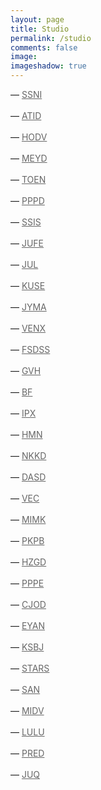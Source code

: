 ```yaml
---
layout: page
title: Studio
permalink: /studio
comments: false
image: 
imageshadow: true
---
```

<style>
a { color: #666;display:inline-block; margin:0; }
a:after {
  display:block;
  content: '';
  border-bottom: solid 3px #019fb6;  
  transform: scaleX(0);  
  transition: transform 250ms ease-in-out;
}
a:hover:after { transform: scaleX(1); }
a.fromRight:after{ transform-origin:100% 50%; }
a.fromLeft:after{  transform-origin:  0% 50%; }
</style>

<p>&#8212; <a class="fromLeft" href='{{ site.baseurl }}/tags#SSNI' title='SSNI'>SSNI</a></p>
<p>&#8212; <a class="fromLeft" href='{{ site.baseurl }}/tags#ATID' title='ATID'>ATID</a></p>
<p>&#8212; <a class="fromLeft" href='{{ site.baseurl }}/tags#HODV' title='HODV'>HODV</a></p>
<p>&#8212; <a class="fromLeft" href='{{ site.baseurl }}/tags#MEYD' title='MEYD'>MEYD</a></p>
<p>&#8212; <a class="fromLeft" href='{{ site.baseurl }}/tags#TOEN' title='TOEN'>TOEN</a></p>
<p>&#8212; <a class="fromLeft" href='{{ site.baseurl }}/tags#PPPD' title='PPPD'>PPPD</a></p>
<p>&#8212; <a class="fromLeft" href='{{ site.baseurl }}/tags#SSIS' title='SSIS'>SSIS</a></p>
<p>&#8212; <a class="fromLeft" href='{{ site.baseurl }}/tags#JUFE' title='JUFE'>JUFE</a></p>
<p>&#8212; <a class="fromLeft" href='{{ site.baseurl }}/tags#JUL' title='JUL'>JUL</a></p>
<p>&#8212; <a class="fromLeft" href='{{ site.baseurl }}/tags#KUSE' title='KUSE'>KUSE</a></p>
<p>&#8212; <a class="fromLeft" href='{{ site.baseurl }}/tags#JYMA' title='JYMA'>JYMA</a></p>
<p>&#8212; <a class="fromLeft" href='{{ site.baseurl }}/tags#VENX' title='VENX'>VENX</a></p>
<p>&#8212; <a class="fromLeft" href='{{ site.baseurl }}/tags#FSDSS' title='FSDSS'>FSDSS</a></p>
<p>&#8212; <a class="fromLeft" href='{{ site.baseurl }}/tags#GVH' title='GVH'>GVH</a></p>
<p>&#8212; <a class="fromLeft" href='{{ site.baseurl }}/tags#BF' title='BF'>BF</a></p>
<p>&#8212; <a class="fromLeft" href='{{ site.baseurl }}/tags#IPX' title='IPX'>IPX</a></p>
<p>&#8212; <a class="fromLeft" href='{{ site.baseurl }}/tags#HMN' title='HMN'>HMN</a></p>
<p>&#8212; <a class="fromLeft" href='{{ site.baseurl }}/tags#NKKD' title='NKKD'>NKKD</a></p>
<p>&#8212; <a class="fromLeft" href='{{ site.baseurl }}/tags#DASD' title='DASD'>DASD</a></p>
<p>&#8212; <a class="fromLeft" href='{{ site.baseurl }}/tags#VEC' title='VEC'>VEC</a></p>
<p>&#8212; <a class="fromLeft" href='{{ site.baseurl }}/tags#MIMK' title='MIMK'>MIMK</a></p>
<p>&#8212; <a class="fromLeft" href='{{ site.baseurl }}/tags#PKPB' title='PKPB'>PKPB</a></p>
<p>&#8212; <a class="fromLeft" href='{{ site.baseurl }}/tags#HZGD' title='HZGD'>HZGD</a></p>
<p>&#8212; <a class="fromLeft" href='{{ site.baseurl }}/tags#PPPE' title='PPPE'>PPPE</a></p>
<p>&#8212; <a class="fromLeft" href='{{ site.baseurl }}/tags#CJOD' title='CJOD'>CJOD</a></p>
<p>&#8212; <a class="fromLeft" href='{{ site.baseurl }}/tags#EYAN' title='EYAN'>EYAN</a></p>
<p>&#8212; <a class="fromLeft" href='{{ site.baseurl }}/tags#KSBJ' title='KSBJ'>KSBJ</a></p>
<p>&#8212; <a class="fromLeft" href='{{ site.baseurl }}/tags#STARS' title='STARS'>STARS</a></p>
<p>&#8212; <a class="fromLeft" href='{{ site.baseurl }}/tags#SAN' title='SAN'>SAN</a></p>
<p>&#8212; <a class="fromLeft" href='{{ site.baseurl }}/tags#MIDV' title='MIDV'>MIDV</a></p>
<p>&#8212; <a class="fromLeft" href='{{ site.baseurl }}/tags#LULU' title='LULU'>LULU</a></p>
<p>&#8212; <a class="fromLeft" href='{{ site.baseurl }}/tags#PRED' title='PRED'>PRED</a></p>
<p>&#8212; <a class="fromLeft" href='{{ site.baseurl }}/tags#JUQ' title='JUQ'>JUQ</a></p>
